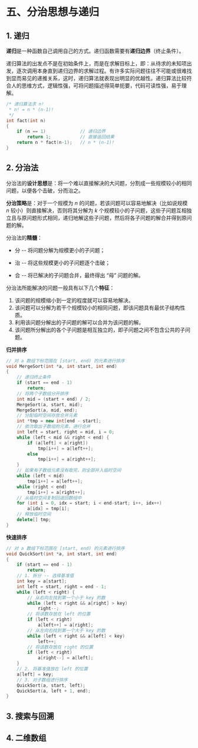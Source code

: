 # 五、分治思想与递归

## 1. 递归

**递归**是一种函数自己调用自己的方式。递归函数需要有**递归边界**（终止条件）。

递归算法的出发点不是在初始条件上，而是在求解目标上，即：从待求的未知项出发，逐次调用本身直到递归边界的求解过程。有许多实际问题往往不可能或很难找到显而易见的递推关系，这时，递归算法就表现出明显的优越性。递归算法比较符合人的思维方式，逻辑性强，可将问题描述得简单扼要，代码可读性强，易于理解。

```cpp
/* 递归算法求 n!
 * n! = n * (n-1)!
 */
int fact(int n)
{
    if (n == 1)				// 递归边界
        return 1;			// 直接返回结果
    return n * fact(n-1);	// n * (n-1)!
}
```

## 2. 分治法

分治法的**设计思想**是：将一个难以直接解决的大问题，分割成一些规模较小的相同问题，以便各个击破，分而治之。

**分治策略**是：对于一个规模为 $n$ 的问题，若该问题可以容易地解决（比如说规模 $n$ 较小）则直接解决，否则将其分解为 $k$ 个规模较小的子问题，这些子问题互相独立且与原问题形式相同，递归地解这些子问题，然后将各子问题的解合并得到原问题的解。

分治法的**精髓**：

- 分 -- 将问题分解为规模更小的子问题；

- 治 -- 将这些规模更小的子问题逐个击破；

- 合 -- 将已解决的子问题合并，最终得出 “母” 问题的解。

分治法所能解决的问题一般具有以下几个**特征**：

1. 该问题的规模缩小到一定的程度就可以容易地解决。
2. 该问题可以分解为若干个规模较小的相同问题，即该问题具有最优子结构性质。
3. 利用该问题分解出的子问题的解可以合并为该问题的解。
4. 该问题所分解出的各个子问题是相互独立的，即子问题之间不包含公共的子问题。

**归并排序**

```cpp
// 对 a 数组下标范围在 [start, end) 的元素进行排序
void MergeSort(int *a, int start, int end)
{
    // 递归终止条件
    if (start == end - 1)
        return;
    // 将两个子数组分开排序
    int mid = (start + end) / 2;
    MergeSort(a, start, mid);
    MergeSort(a, mid, end);
    // 分配临时空间存放合并元素
    int *tmp = new int[end - start];
    // 依次取出子数组的元素，进行合并
    int left = start, right = mid, i = 0;
    while (left < mid && right < end) {
        if (a[left] < a[right])
            tmp[i++] = a[left++];
        else
            tmp[i++] = a[right++];
    }
    // 如果有子数组元素没有取完，则全部并入临时空间
    while (left < mid)
        tmp[i++] = a[left++];
    while (right < end)
        tmp[i++] = a[right++];
    // 从临时空间复制回返回数组中
    for (int i = 0, idx = start; i < end-start; i++, idx++)
        a[idx] = tmp[i];
    // 释放临时空间
    delete[] tmp;
}
```

**快速排序**

```cpp
// 对 a 数组下标范围在 [start, end) 的元素进行排序
void QuickSort(int *a, int start, int end)
{
    if (start == end - 1)
        return;
    // 1. 拆分 -- 选择基准值
    int key = a[start];
    int left = start, right = end - 1;
    while (left < right) {
        // 从右向左找到第一个小于 key 的数
        while (left < right && a[right] > key)
            right--;
        // 将该数存放在 left 的位置
        if (left < right) 
            a[left++] = a[right];
       	// 从左向右找到第一个大于 key 的数
        while (left < right && a[left] < key)
            left++;
        // 将该数存放在 right 的位置
        if (left < right)
            a[right--] = a[left];
    }
    // 2. 将基准值放在 left 的位置
    a[left] = key;
    // 3. 对子数组进行排序
    QuickSort(a, start, left);
    QuickSort(a, left + 1, end);
}
```

## 3. 搜索与回溯

## 4. 二维数组
